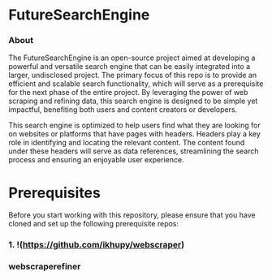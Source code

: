 # FutureSearchEngine
### About
The FutureSearchEngine is an open-source project aimed at developing a powerful and versatile search engine that can be easily integrated into a larger, undisclosed project. The primary focus of this repo is to provide an efficient and scalable search functionality, which will serve as a prerequisite for the next phase of the entire project. By leveraging the power of web scraping and refining data, this search engine is designed to be simple yet impactful, benefiting both users and content creators or developers.

This search engine is optimized to help users find what they are looking for on websites or platforms that have pages with headers. Headers play a key role in identifying and locating the relevant content. The content found under these headers will serve as data references, streamlining the search process and ensuring an enjoyable user experience.

# Prerequisites
Before you start working with this repository, please ensure that you have cloned and set up the following prerequisite repos:

### 1. !(https://github.com/ikhupy/webscraper)
### webscraperefiner
